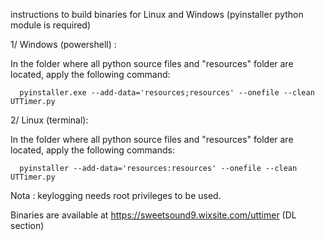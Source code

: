 instructions to build binaries for Linux and Windows (pyinstaller python module is required)

1/ Windows (powershell) :

In the folder where all python source files and "resources" folder are located, apply the following command:

      pyinstaller.exe --add-data='resources;resources' --onefile --clean UTTimer.py

2/ Linux (terminal):

In the folder where all python source files and "resources" folder are located, apply the following commands:

      pyinstaller --add-data='resources:resources' --onefile --clean UTTimer.py

Nota : keylogging needs root privileges to be used.

Binaries are available at https://sweetsound9.wixsite.com/uttimer (DL section)

